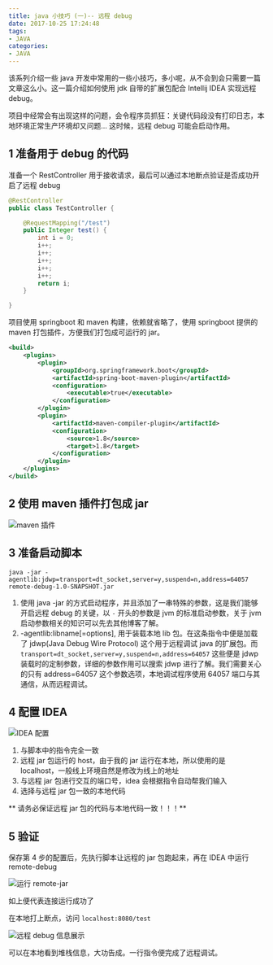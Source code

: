 ```yaml
---
title: java 小技巧 (一)-- 远程 debug
date: 2017-10-25 17:24:48
tags:
- JAVA
categories:
- JAVA
---
```


该系列介绍一些 java 开发中常用的一些小技巧，多小呢，从不会到会只需要一篇文章这么小。这一篇介绍如何使用 jdk 自带的扩展包配合 Intellij IDEA 实现远程 debug。

项目中经常会有出现这样的问题，会令程序员抓狂：关键代码段没有打印日志，本地环境正常生产环境却又问题... 这时候，远程 debug 可能会启动作用。

## 1 准备用于 debug 的代码

准备一个 RestController 用于接收请求，最后可以通过本地断点验证是否成功开启了远程 debug

```java
@RestController
public class TestController {

    @RequestMapping("/test")
    public Integer test() {
        int i = 0;
        i++;
        i++;
        i++;
        i++;
        i++;
        return i;
    }

}
```

项目使用 springboot 和 maven 构建，依赖就省略了，使用 springboot 提供的 maven 打包插件，方便我们打包成可运行的 jar。

```xml
<build>
    <plugins>
        <plugin>
            <groupId>org.springframework.boot</groupId>
            <artifactId>spring-boot-maven-plugin</artifactId>
            <configuration>
                <executable>true</executable>
            </configuration>
        </plugin>
        <plugin>
            <artifactId>maven-compiler-plugin</artifactId>
            <configuration>
                <source>1.8</source>
                <target>1.8</target>
            </configuration>
        </plugin>
    </plugins>
</build>
```

## 2 使用 maven 插件打包成 jar

![maven 插件](https://kirito.iocoder.cn/maven_install.png)

## 3 准备启动脚本

```shell
java -jar -agentlib:jdwp=transport=dt_socket,server=y,suspend=n,address=64057 remote-debug-1.0-SNAPSHOT.jar
```

1. 使用 java -jar 的方式启动程序，并且添加了一串特殊的参数，这是我们能够开启远程 debug 的关键，以 `-` 开头的参数是 jvm 的标准启动参数，关于 jvm 启动参数相关的知识可以先去其他博客了解。
2. -agentlib:libname[=options], 用于装载本地 lib 包。在这条指令中便是加载了 jdwp(Java Debug Wire Protocol) 这个用于远程调试 java 的扩展包。而 `transport=dt_socket,server=y,suspend=n,address=64057` 这些便是 jdwp 装载时的定制参数，详细的参数作用可以搜索 jdwp 进行了解。我们需要关心的只有 address=64057 这个参数选项，本地调试程序使用 64057 端口与其通信，从而远程调试。

## 4 配置 IDEA

![IDEA 配置](https://kirito.iocoder.cn/%E8%BF%9C%E7%A8%8Bdebug_idea%E9%85%8D%E7%BD%AE.png)

1. 与脚本中的指令完全一致
2. 远程 jar 包运行的 host，由于我的 jar 运行在本地，所以使用的是 localhost，一般线上环境自然是修改为线上的地址
3. 与远程 jar 包进行交互的端口号，idea 会根据指令自动帮我们输入
4. 选择与远程 jar 包一致的本地代码

** 请务必保证远程 jar 包的代码与本地代码一致！！！**

## 5 验证

保存第 4 步的配置后，先执行脚本让远程的 jar 包跑起来，再在 IDEA 中运行 remote-debug

![运行 remote-jar](https://kirito.iocoder.cn/%E8%BF%90%E8%A1%8Cremote.png)

如上便代表连接运行成功了

在本地打上断点，访问 `localhost:8080/test`

![远程 debug 信息展示](https://kirito.iocoder.cn/debug%E4%BF%A1%E6%81%AF%E5%B1%95%E7%A4%BA.png)

可以在本地看到堆栈信息，大功告成。一行指令便完成了远程调试。
